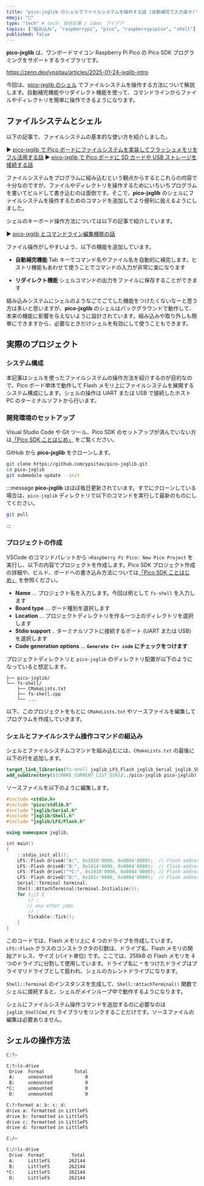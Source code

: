 ```yaml
---
title: "pico-jxglib のシェルでファイルシステムを操作する話 (自動補完で入力楽々)"
emoji: "🎉"
type: "tech" # tech: 技術記事 / idea: アイデア
topics: ["組み込み", "raspberrypi", "pico", "raspberrypipico", "shell"]
published: false
---
```

**pico-jxglib** は、ワンボードマイコン Raspberry Pi Pico の Pico SDK プログラミングをサポートするライブラリです。

https://zenn.dev/ypsitau/articles/2025-01-24-jxglib-intro

今回は、[pico-jxglib のシェル](https://zenn.dev/ypsitau/articles/2025-05-08-shell) でファイルシステムを操作する方法について解説します。自動補完機能やリダイレクト機能を使って、コマンドラインからファイルやディレクトリを簡単に操作できるようになります。

## ファイルシステムとシェル

以下の記事で、ファイルシステムの基本的な使い方を紹介しました。

▶️ [pico-jxglib で Pico ボードにファイルシステムを実装してフラッシュメモリをフル活用する話](https://zenn.dev/ypsitau/articles/2025-05-31-fs-flash)
▶️ [pico-jxglib で Pico ボードに SD カードや USB ストレージを接続する話](https://zenn.dev/ypsitau/articles/2025-06-06-fs-media)

ファイルシステムをプログラムに組み込むという観点からするとこれらの内容で十分なのですが、ファイルやディレクトリを操作するためにいちいちプログラムを書いてビルドして書き込むのは面倒です。そこで、**pico-jxglib** のシェルにファイルシステムを操作するためのコマンドを追加してより便利に扱えるようにしました。

シェルのキーボード操作方法については以下の記事で紹介しています。

▶️ [pico-jxglib とコマンドライン編集機能の話](https://zenn.dev/ypsitau/articles/2025-04-06-cmdline-editor)

ファイル操作がしやすいよう、以下の機能を追加しています。

- **自動補完機能**
  Tab キーでコマンド名やファイル名を自動的に補完します。ヒストリ機能もあわせて使うことでコマンドの入力が非常に楽になります

- **リダイレクト機能**
  シェルコマンドの出力をファイルに保存することができます

組み込みシステムにシェルのようなごてごてした機能をつけたくないなーと思う方は多いと思いますが、**pico-jxglib** のシェルはバックグラウンドで動作して、本来の機能に影響を与えないように設計されています。組み込みや取り外しも簡単にできますから、必要なときだけシェルを有効にして使うこともできます。

## 実際のプロジェクト

### システム構成

本記事はシェルを使ったファイルシステムの操作方法を紹介するのが目的なので、Pico ボード単体で動作して Flash メモリ上にファイルシステムを展開するシステム構成にします。シェルの操作は UART または USB で接続したホスト PC のターミナルソフトから行います。

### 開発環境のセットアップ

Visual Studio Code や Git ツール、Pico SDK のセットアップが済んでいない方は[「Pico SDK ことはじめ」](https://zenn.dev/ypsitau/articles/2025-01-17-picosdk#%E9%96%8B%E7%99%BA%E7%92%B0%E5%A2%83) をご覧ください。

GitHub から **pico-jxglib** をクローンします。

```bash
git clone https://github.com/ypsitau/pico-jxglib.git
cd pico-jxglib
git submodule update --init
```

:::message
**pico-jxglib** はほぼ毎日更新されています。すでにクローンしている場合は、`pico-jxglib` ディレクトリで以下のコマンドを実行して最新のものにしてください。

```bash
git pull
```

:::

### プロジェクトの作成

VSCode のコマンドパレットから `>Raspberry Pi Pico: New Pico Project` を実行し、以下の内容でプロジェクトを作成します。Pico SDK プロジェクト作成の詳細や、ビルド、ボードへの書き込み方法については[「Pico SDK ことはじめ」](https://zenn.dev/ypsitau/articles/2025-01-17-picosdk#%E3%83%97%E3%83%AD%E3%82%B8%E3%82%A7%E3%82%AF%E3%83%88%E3%81%AE%E4%BD%9C%E6%88%90%E3%81%A8%E7%B7%A8%E9%9B%86) を参照ください。

- **Name** ... プロジェクト名を入力します。今回は例として `fs-shell` を入力します
- **Board type** ... ボード種別を選択します
- **Location** ... プロジェクトディレクトリを作る一つ上のディレクトリを選択します
- **Stdio support** .. ターミナルソフトに接続するポート (UART または USB) を選択します
- **Code generation options** ... **`Generate C++ code` にチェックをつけます**

プロジェクトディレクトリと `pico-jxglib` のディレクトリ配置が以下のようになっていると想定します。

```text
├── pico-jxglib/
└── fs-shell/
    ├── CMakeLists.txt
    ├── fs-shell.cpp
    └── ...
```

以下、このプロジェクトをもとに `CMakeLists.txt` やソースファイルを編集してプログラムを作成していきます。

### シェルとファイルシステム操作コマンドの組込み

シェルとファイルシステムコマンドを組み込むには、`CMakeLists.txt` の最後に以下の行を追加します。

```cmake
target_link_libraries(fs-shell jxglib_LFS_Flash jxglib_Serial jxglib_ShellCmd_FS)
add_subdirectory(${CMAKE_CURRENT_LIST_DIR}/../pico-jxglib pico-jxglib)
```

ソースファイルを以下のように編集します。

```cpp
#include <stdio.h>
#include "pico/stdlib.h"
#include "jxglib/Serial.h"
#include "jxglib/Shell.h"
#include "jxglib/LFS/Flash.h"

using namespace jxglib;

int main()
{
    ::stdio_init_all();
    LFS::Flash driveA("A:", 0x1010'0000, 0x0004'0000);  // Flash address and size 256kB
    LFS::Flash driveB("B:", 0x1014'0000, 0x0004'0000);  // Flash address and size 256kB
    LFS::Flash driveC("*C:", 0x1018'0000, 0x0004'0000); // Flash address and size 256kB
    LFS::Flash driveD("D:", 0x101c'0000, 0x0004'0000);  // Flash address and size 256kB
    Serial::Terminal terminal;
    Shell::AttachTerminal(terminal.Initialize());
    for (;;) {
        // :
      　// any other jobs
        // :
        Tickable::Tick();
    }
}
```

このコードでは、Flash メモリ上に 4 つのドライブを作成しています。`LFS::Flash` クラスのコンストラクタの引数は、ドライブ名、Flash メモリの開始アドレス、サイズ (バイト単位) です。ここでは、256kB の Flash メモリを 4 つのドライブに分割して使用しています。ドライブ名に `*` をつけたドライブはプライマリドライブとして扱われ、シェルのカレントドライブになります。

`Shell::Terminal` のインスタンスを生成して、`Shell::AttachTerminal()` 関数でシェルに接続すると、シェルがメインループ中で動作するようになります。

シェルにファイルシステム操作コマンドを追加するのに必要なのは `jxglib_ShellCmd_FS` ライブラリをリンクすることだけです。ソースファイルの編集は必要ありません。

## シェルの操作方法

```bash
C:?>
```


```bash
C:?>ls-drive
 Drive  Format           Total
 A:     unmounted            0
 B:     unmounted            0
*C:     unmounted            0
 D:     unmounted            0
```

```bash
C:?>format a: b: c: d:
drive a: formatted in LittleFS
drive b: formatted in LittleFS
drive c: formatted in LittleFS
drive d: formatted in LittleFS
```

```bash
C:/>
```

```bash
C:/>ls-drive
 Drive  Format          Total
 A:     LittleFS       262144
 B:     LittleFS       262144
*C:     LittleFS       262144
 D:     LittleFS       262144
```


